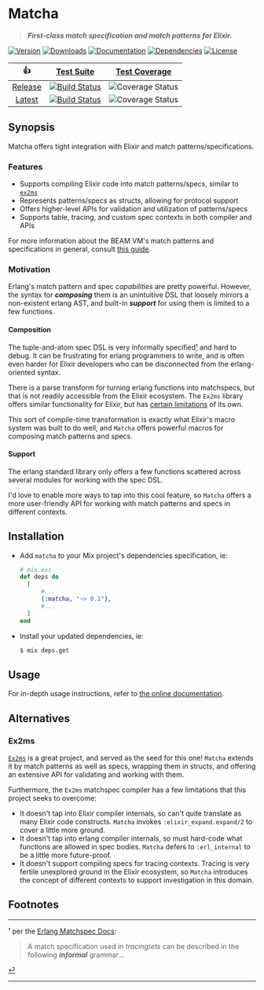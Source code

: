 Matcha
======

> ***First-class match specification and match patterns for Elixir.***

[![Version][hex-version-badge]][hex]
[![Downloads][hex-downloads-badge]][hex]
[![Documentation][docs-badge]][docs]
[![Dependencies][deps-badge]][deps]
[![License][hex-license-badge]][hex]

|     :thumbsup:     |                  [Test Suite][suite]                   |         [Test Coverage][coverage]          |
|:------------------:|:------------------------------------------------------:|:------------------------------------------:|
| [Release][release] |  [![Build Status][release-suite-badge]][release-suite] | ![Coverage Status][release-coverage-badge] |
|  [Latest][latest]  |   [![Build Status][latest-suite-badge]][latest-suite]  | ![Coverage Status][latest-coverage-badge]  |

Synopsis
--------

Matcha offers tight integration with Elixir and match patterns/specifications.

### Features

- Supports compiling Elixir code into match patterns/specs, similar to [`ex2ms`](#ex2ms)
- Represents patterns/specs as structs, allowing for protocol support
- Offers higher-level APIs for validation and utilization of patterns/specs
- Supports table, tracing, and custom spec contexts in both compiler and APIs

For more information about the BEAM VM's match patterns and specifications in general, consult [this guide][docs-patterns-and-specs].

### Motivation

Erlang's match pattern and spec *capabilities* are pretty powerful. However, the syntax for ***composing*** them is an unintuitive DSL that loosely mirrors a non-existent erlang AST, and built-in ***support*** for using them is limited to a few functions.

#### Composition

The tuple-and-atom spec DSL is very informally specified<span id="footnote-ref-1">[¹](#footnote-1)</span> and hard to debug. It can be frustrating for erlang programmers to write, and is often even harder for Elixir developers who can be disconnected from the erlang-oriented syntax.

There is a parse transform for turning erlang functions into matchspecs, but that is not readily accessible from the Elixir ecosystem. The `Ex2ms` library offers similar functionality for Elixir, but has [certain limitations](#ex2ms) of its own.

This sort of compile-time transformation is exactly what Elixir's macro system was built to do well, and `Matcha` offers powerful macros for composing match patterns and specs.

#### Support

The erlang standard library only offers a few functions scattered across several modules for working with the spec DSL.

I'd love to enable more ways to tap into this cool feature, so `Matcha` offers a more user-friendly API for working with match patterns and specs in different contexts.

Installation
------------

- Add `matcha` to your Mix project's dependencies specification, ie:

  ```ex
  # mix.exs
  def deps do
    [
        #...
        {:matcha, "~> 0.1"},
        #...
    ]
  end
  ```

- Install your updated dependencies, ie:

  ```sh
  $ mix deps.get
  ```

Usage
-----

For in-depth usage instructions, refer to [the online documentation][docs].


Alternatives
------------

### Ex2ms

[`Ex2ms`](https://github.com/ericmj/ex2ms) is a great project, and served as the seed for this one! `Matcha` extends it by match patterns as well as specs, wrapping them in structs, and offering an extensive API for validating and working with them.

Furthermore, the `Ex2ms` matchspec compiler has a few limitations that this project seeks to overcome:

- It doesn't tap into Elixir compiler internals, so can't quite translate as many Elixir code constructs. `Matcha` invokes `:elixir_expand.expand/2` to cover a little more ground.
- It doesn't tap into erlang compiler internals, so must hard-code what functions are allowed in spec bodies. `Matcha` defers to `:erl_internal` to be a little more future-proof.
- It doesn't support compiling specs for tracing contexts. Tracing is very fertile unexplored ground in the Elixir ecosystem, so `Matcha` introduces the concept of different contexts to support investigation in this domain.

Footnotes
---------

---

<span id="footnote-1">¹</span> per the [Erlang Matchspec Docs][erlang-matchspec-grammar-docs]:

> A match specification used in *tracing*/*ets* can be described in the following ***informal*** grammar...

[⏎](#footnote-ref-1)

---

<!-- Links -->

[hex]: https://hex.pm/packages/matcha
[hex-version-badge]:   https://img.shields.io/hexpm/v/matcha.svg?maxAge=86400&style=flat-square
[hex-downloads-badge]: https://img.shields.io/hexpm/dt/matcha.svg?maxAge=86400&style=flat-square
[hex-license-badge]:   https://img.shields.io/badge/license-MIT-7D26CD.svg?maxAge=86400&style=flat-square

[docs]: https://hexdocs.pm/matcha
<!-- [docs-badge]: https://inch-ci.org/github/christhekeele/matcha.svg?branch=release&style=flat-square -->
[docs-badge]: https://img.shields.io/badge/documentation-online-purple?maxAge=86400&style=flat-square
[docs-patterns-and-specs]: https://hexdocs.pm/matcha/patterns-and-specs.html#content

[deps]: https://hex.pm/packages/matcha
[deps-badge]: https://img.shields.io/badge/dependencies-none-blue?maxAge=86400&style=flat-square

[suite]: https://github.com/christhekeele/matcha/actions?query=workflow%3A%22Test+Suite%22
[coverage]: https://coveralls.io/github/christhekeele/matcha

[release]: https://github.com/christhekeele/matcha/tree/release
[release-suite]: https://github.com/christhekeele/matcha/actions?query=workflow%3A%22Test+Suite%22+branch%3Arelease
[release-suite-badge]: https://img.shields.io/github/checks-status/christhekeele/matcha/release.svg?maxAge=86400&style=flat-square
[release-coverage-badge]: https://img.shields.io/coveralls/christhekeele/matcha/release.svg?maxAge=86400&style=flat-square

[latest]: https://github.com/christhekeele/matcha/tree/latest
[latest-suite]: https://github.com/christhekeele/matcha/actions?query=workflow%3A%22Test+Suite%22+branch%3Alatest
[latest-suite-badge]: https://img.shields.io/github/checks-status/christhekeele/matcha/latest.svg?maxAge=86400&style=flat-square
[latest-coverage-badge]: https://img.shields.io/coveralls/christhekeele/matcha/latest.svg?maxAge=86400&style=flat-square

[erlang-matchspec-grammar-docs]: https://erlang.org/doc/apps/erts/match_spec.html#:~:text=A%20match%20specification%20used%20in%20tracing,the%20following%20informal%20grammar